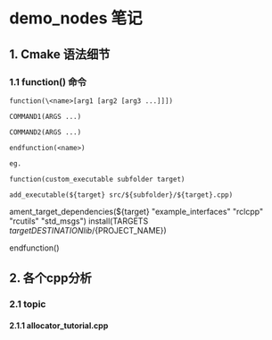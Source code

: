 # demo_nodes 笔记
## 1. Cmake 语法细节

###  1.1  function() 命令
    
    
    function(\<name>[arg1 [arg2 [arg3 ...]]])

    COMMAND1(ARGS ...)

    COMMAND2(ARGS ...)

    endfunction(<name>)
    
    eg.

    function(custom_executable subfolder target)

    add_executable(${target} src/${subfolder}/${target}.cpp)
  ament_target_dependencies(${target}
    "example_interfaces"
    "rclcpp"
    "rcutils"
    "std_msgs")
  install(TARGETS ${target}
  DESTINATION lib/${PROJECT_NAME})

   endfunction()

## 2. 各个cpp分析
### 2.1 topic
#### 2.1.1 allocator_tutorial.cpp

